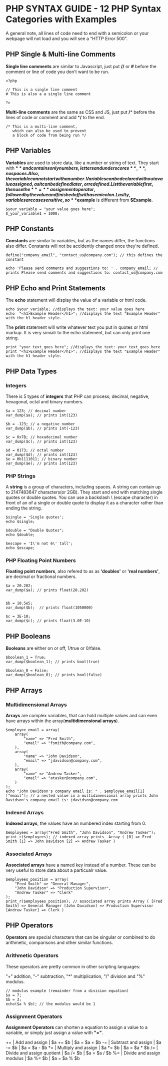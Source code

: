 # PHP SYNTAX GUIDE - 12 PHP Syntax Categories with Examples

A general note, all lines of code need to end with a semicolon or your webpage will not load and you will see a "HTTP Error 500".

## PHP Single & Multi-line Comments

**Single line comments** are similar to Javascript, just put **//** or **#** before the comment or line of code you don't want to be run.

```
<?php

// This is a single line comment
# This is also a a single line comment

?>
```

**Multi-line comments** are the same as CSS and JS, just put **/*** before the lines of code or comment and add ***/** to the end.

```
/* This is a multi-line comment,
   which can also be used to prevent
   a block of code from being run */
```
   
## PHP Variables

**Variables** are used to store data, like a number or string of text. They start with **$** and contains only numbers, letters and underscores **\_**, no spaces. Also, the variable cannot start with a number. Variables can be declared without a value assigned, as it can be defined later, or redefined. List the variable first, then use the **=** assignment operator, followed by the value and finished off with a semicolon. Laslty, variables are case sensitive, so **$example** is different from **$Example**.

```
$your_variable = "your value goes here";
$_your_variable1 = 1000;
```

## PHP Constants

**Constants** are similar to variables, but as the names differ, the functions also differ. Constants will not be accidently changed once they're defined.

```
define("company_email", "contact_us@company.com"); // this defines the constant
 
echo 'Please send comments and suggestions to: ' . company_email; // prints Please send comments and suggestions to: contact_us@company.com
```

## PHP Echo and Print Statements

The **echo** statement will display the value of a variable or html code.

```
echo $your_variable; //displays the text: your value goes here
echo  "<h1>Example Header</h1>"; //displays the text "Example Header" with the h1 header style. 
```

The **print** statement will write whatever text you put in quotes or html markup. It is very simialr to the echo statement, but can only print one string.

```
print "your text goes here"; //displays the text: your text goes here
print "<h1>Example Header</h1>"; //displays the text "Example Header" with the h1 header style. 
```

## PHP Data Types

### Integers

There is 5 types of **integers** that PHP can process; decimal, negative, hexagonal, octal and binary numbers.

```
$a = 123; // decimal number
var_dump($a); // prints int(123)
 
$b = -123; // a negative number
var_dump($b); // prints int(-123)
 
$c = 0x7B; // hexadecimal number
var_dump($c); // prints int(123)
 
$d = 0173; // octal number
var_dump($d); // prints int(123)
$e = 0b1111011; // binary number
var_dump($e); // prints int(123)
```

### PHP Strings

A **string** is a group of characters, including spaces. A string can contain up to 2147483647 characters(or 2GB). They start and end with matching single quotes or double quotes. You can use a backslash \ (escape character) in front of an of a single or double quote to display it as a character rather than ending the string.

```
$single = 'Single quotes';
echo $single;
  
$double = "Double Quotes";
echo $double;
  
$escape = 'I\'m not 6\' tall';
echo $escape;
```
  
### PHP Floating Point Numbers
  
**Floating point numbers**, also refered to as as **'doubles'** or **'real numbers'**, are decimal or fractional numbers.
  
```
$a = 20.202;
var_dump($a); // prints float(20.202)

 
$b = 10.5e5;
var_dump($b);  // prints float(1050000)

$c = 3E-10;
var_dump($c); // prints float(3.0E-10)
```

## PHP Booleans

**Booleans** are either on or off, 1/true or 0/false.

```
$boolean_1 = True;
var_dump($boolean_1); // prints bool(true)

$boolean_0 = False;
var_dump($boolean_0); // prints bool(false)
```

## PHP Arrays

### Multidimensional Arrays

**Arrays** are complex variables, that can hold multiple values and can even have arrays within the array(**multidimensional arrays**).  
```
$employee_email = array(
    array(
        "name" => "Fred Smith",
        "email" => "fsmith@company.com",
    ),
    array(
        "name" => "John Davidson",
        "email" => "jdavidson@company.com",
    ),
    array(
        "name" => "Andrew Tasker",
        "email" => "atasker@company.com",
    )
);
echo "John Davidson's company email is: " . $employee_email[1]["email"]; // a nested value in a multidimensional array prints John Davidson's company email is: jdavidson@company.com
```
### Indexed Arrays

**Indexed arrays**, the values have an numbered index starting from 0.

```
$employees = array("Fred Smith", "John Davidson", "Andrew Tasker");
print_r($employees); // indexed array prints  Array ( [0] => Fred Smith [1] => John Davidson [2] => Andrew Tasker )
```
### Associated Arrays

**Associated arrays** have a named key instead of a number. These can be very useful to store data about a particualr value.

```
$employees_position = array(
    "Fred Smith" => "General Manager",
    "John Davidson" => "Production Supervisor",
    "Andrew Tasker" => "Clerk"
);
print_r($employees_position); // associated array prints Array ( [Fred Smith] => General Manager [John Davidson] => Production Supervisor [Andrew Tasker] => Clerk )
```
## PHP Operators

**Operators** are special characters that can be singular or combined to do arithmetic, comparisons and other similar functions.

### Arithmetic Operators

These operators are pretty common in other scripting languages:

"+" addition, "-" subtraction, "\*" multiplication, "/" division and "%" modulus.

```
// modulus example (remainder from a division equation)
$a = 7;
$b = 3;
echo($a % $b); // the modulus would be 1
```

### Assignment Operators

**Assignment Operators** can shorten a equation to assign a value to a variable, or simply just assign a value with **"="**.

+=	| Add and assign             | $a += $b |	$a = $a + $b
-=	| Subtract and assign	      | $a -= $b | $a = $a - $b
\*= | Multiply and assign	       | $a \*= $b |	$a = $a \* $b
/=	 | Divide and assign quotient	 | $a /= $b |	$a = $a / $b
%=	| Divide and assign modulus	| $a %= $b |	$a = $a % $b
  
   
